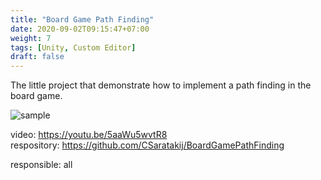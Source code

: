 ```yaml
---
title: "Board Game Path Finding"
date: 2020-09-02T09:15:47+07:00
weight: 7
tags: [Unity, Custom Editor]
draft: false
---
```


The little project that demonstrate how to implement a path finding in the board game.

![sample](/bgp-intro.png)

video: https://youtu.be/5aaWu5wvtR8 \
respository: https://github.com/CSaratakij/BoardGamePathFinding

responsible: all

